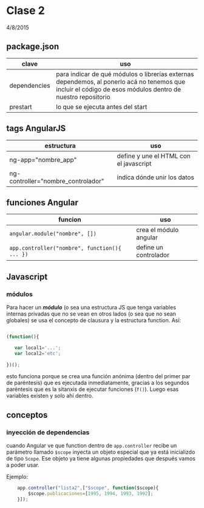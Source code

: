 # Clase 2

4/8/2015 

## package.json

clave    | uso
---------|-------
dependencies | para indicar de qué módulos o librerías externas dependemos, al ponerlo acá no tenemos que incluir el código de esos módulos dentro de nuestro repositorio
prestart | lo que se ejecuta antes del start

## tags AngularJS
estructura          | uso
--------------------|-------------------
ng-app="nombre_app" | define y une el HTML con el javascript
ng-controller="nombre_controlador" | indica dónde unir los datos

## funciones Angular
funcion    | uso
-----------|---------
`angular.module("nombre", [])`                | crea el módulo angular
`app.controller("nombre", function(){ ... })` | define un controlador

## Javascript

### módulos

Para hacer un ***módulo*** (o sea una estructura JS que tenga variables internas privadas que no se vean en otros lados (o sea que no sean globales) se usa el concepto de clausura y la estructura function. Así:

```js

(function(){

   var local1='...';
   var local2='etc';
   
})();
```

esto funciona porque se crea una función anónima (dentro del primer par de paréntesis) que es ejecutada inmediatamente, gracias a los segundos paréntesis que es la sitanxis de ejecutar funciones (`f()`). Luego esas variables existen y solo ahí dentro.

## conceptos
### inyección de dependencias

cuando Angular ve que function dentro de `app.controller`  recibe un parámetro llamado `$scope` inyecta un objeto especial que ya está inicializdo de tipo `Scope`. Ese objeto ya tiene algunas propiedades que después vamos a poder usar. 

Ejemplo:
```js
    app.controller("lista2",["$scope", function($scope){
        $scope.publicaciones=[1995, 1994, 1993, 1992];
    }]);
```
